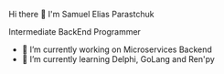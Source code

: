 Hi there 👋 I'm Samuel Elias Parastchuk

Intermediate BackEnd Programmer


- 🔭 I’m currently working on Microservices Backend
- 🌱 I’m currently learning Delphi, GoLang and Ren'py


<!-- BLOG-POST-LIST:START -->

<!-- BLOG-POST-LIST:END -->
